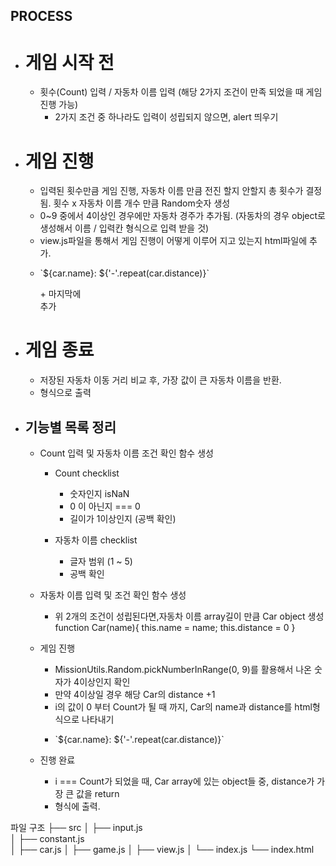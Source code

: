 ## PROCESS

-   # 게임 시작 전

    -   횟수(Count) 입력 / 자동차 이름 입력 (해당 2가지 조건이 만족 되었을 때 게임 진행 가능)
        -   2가지 조건 중 하나라도 입력이 성립되지 않으면, alert 띄우기

-   # 게임 진행

    -   입력된 횟수만큼 게임 진행, 자동차 이름 만큼 전진 할지 안할지 총 횟수가 결정됨. 횟수 x 자동차 이름 개수 만큼 Random숫자 생성
    -   0~9 중에서 4이상인 경우에만 자동차 경주가 추가됨. (자동차의 경우 object로 생성해서 이름 / 입력칸 형식으로 입력 받을 것)
    -   view.js파일을 통해서 게임 진행이 어떻게 이루어 지고 있는지 html파일에 추가.
    -   <p>`${car.name}: ${'-'.repeat(car.distance)}`</p> + 마지막에 <br> 추가

-   # 게임 종료

    -   저장된 자동차 이동 거리 비교 후, 가장 값이 큰 자동차 이름을 반환.
    -   <span id = "racing-winners"></span> 형식으로 출력

-   ## 기능별 목록 정리

    -   Count 입력 및 자동차 이름 조건 확인 함수 생성

        -   Count checklist

            -   숫자인지 isNaN
            -   0 이 아닌지 === 0
            -   길이가 1이상인지 (공백 확인)

        -   자동차 이름 checklist
            -   글자 범위 (1 ~ 5)
            -   공백 확인

    -   자동차 이름 입력 및 조건 확인 함수 생성
        -   위 2개의 조건이 성립된다면,자동차 이름 array길이 만큼 Car object 생성
            function Car(name){
            this.name = name;
            this.distance = 0
            }
    -   게임 진행

        -   MissionUtils.Random.pickNumberInRange(0, 9)를 활용해서 나온 숫자가 4이상인지 확인
        -   만약 4이상일 경우 해당 Car의 distance +1
        -   i의 값이 0 부터 Count가 될 때 까지, Car의 name과 distance를 html형식으로 나타내기
        -   <p>`${car.name}: ${'-'.repeat(car.distance)}`</p>

    -   진행 완료
        -   i === Count가 되었을 때, Car array에 있는 object들 중, distance가 가장 큰 값을 return
        -   <span id = "racing-winners"></span> 형식에 출력.

파일 구조
├── src
│ ├── input.js  
│ ├── constant.js  
│ ├── car.js
│ ├── game.js
│ ├── view.js
│ └── index.js
└── index.html
